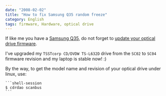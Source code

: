 ```yaml
---
date: "2008-02-02"
title: "How to fix Samsung Q35 random freeze"
category: English
tags: firmware, Hardware, optical drive
---
```


If like me you have a [Samsung Q35]({filename}/2006/samsung-q35-xic-5500-tiny-review-of-a-strong-compact-laptop.md), do not forget to [update your optical drive firmware](https://bugs.launchpad.net/linux/+bug/75295/comments/97).

I've upgraded my `TSSTcorp CD/DVDW TS-L632D` drive from the `SC02` to `SC04` firmware revision and my laptop is stable now! :)

By the way, to get the model name and revision of your optical drive under linux, use:

    ```shell-session
    $ cdrdao scanbus
    ```


